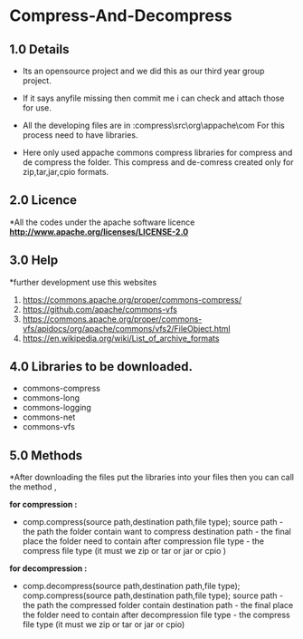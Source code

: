 # Compress-And-Decompress
## 1.0 Details
* Its an opensource project and we did this as our third year group project.

* If it says anyfile missing then commit me i can check and attach those for use.

* All the developing files are in :compress\src\org\appache\com
For this process need to have libraries.

* Here only used appache commons compress libraries for compress and de compress the folder.
This compress and de-comress created only for zip,tar,jar,cpio formats.

## 2.0 Licence
*All the codes under the apache software licence
 **http://www.apache.org/licenses/LICENSE-2.0**
 
## 3.0 Help
 *further development use this websites 
 1. https://commons.apache.org/proper/commons-compress/
 2. https://github.com/apache/commons-vfs
 3. https://commons.apache.org/proper/commons-vfs/apidocs/org/apache/commons/vfs2/FileObject.html
 4. https://en.wikipedia.org/wiki/List_of_archive_formats
 
## 4.0 Libraries to be downloaded.
* commons-compress
* commons-long
* commons-logging
* commons-net
* commons-vfs

## 5.0 Methods
*After downloading the files put the libraries into your files
then you can call the method ,

**for compression :**
- comp.compress(source path,destination path,file type);
source path - the path the folder contain want to compress
destination path - the final place the folder need to contain after compression
file type - the compress file type (it must we zip or tar or jar or cpio )  

**for decompression :**
- comp.decompress(source path,destination path,file type);
comp.compress(source path,destination path,file type);
source path - the path the compressed folder contain
destination path - the final place the folder need to contain after decompression
file type - the compress file type (it must we zip or tar or jar or cpio)
